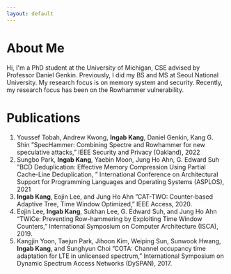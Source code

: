 ```yaml
---
layout: default
---
```


# About Me
Hi, I'm a PhD student at the University of Michigan, CSE advised by Professor Daniel Genkin.
Previously, I did my BS and MS at Seoul National University. 
My research focus is on memory system and security. Recently, my research focus has been on the Rowhammer vulnerability.

# Publications

1. Youssef Tobah, Andrew Kwong, **Ingab Kang**, Daniel Genkin, Kang G. Shin ”SpecHammer:
Combining Spectre and Rowhammer for new speculative attacks,” IEEE Security and Privacy
(Oakland), 2022
2. Sungbo Park, **Ingab Kang**, Yaebin Moon, Jung Ho Ahn, G. Edward Suh ”BCD Deduplication:
Effective Memory Compression Using Partial Cache-Line Deduplication, ” International Conference on Architectural Support for Programming Languages and Operating Systems (ASPLOS),
2021
3. **Ingab Kang**, Eojin Lee, and Jung Ho Ahn ”CAT-TWO: Counter-based Adaptive Tree, Time
Window Optimized,” IEEE Access, 2020.
4. Eojin Lee, **Ingab Kang**, Sukhan Lee, G. Edward Suh, and Jung Ho Ahn “TWiCe: Preventing
Row-hammering by Exploiting Time Window Counters,” International Symposium on Computer Architecture (ISCA), 2019.
5. Kangjin Yoon, Taejun Park, Jihoon Kim, Weiping Sun, Sunwook Hwang, **Ingab Kang**, and
Sunghyun Choi ”COTA: Channel occupancy time adaptation for LTE in unlicensed spectrum,” International Symposium on Dynamic Spectrum Access Networks (DySPAN), 2017.
